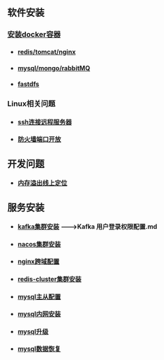 ## 软件安装

### [安装docker容器](./docker/docker.md)

- #### [redis/tomcat/nginx](./docker/redis.md)

- #### [mysql/mongo/rabbitMQ](./docker/mysql.md)

- #### [fastdfs](./docker/fastdfs.md)

### Linux相关问题

- #### [ssh连接远程服务器](./linux/ssh.md)

- #### [防火墙端口开放](./linux/firewall.md)



## 开发问题

- #### [内存溢出线上定位](./linux/jvm.md)



## 服务安装

- #### [kafka集群安装](服务安装/kafka/Kafka集群安装.md) --->Kafka 用户登录权限配置.md
- #### [nacos集群安装](./服务安装/nacos集群搭建.md)
- #### [nginx跨域配置](./服务安装/nginx跨域配置.md)
- #### [redis-cluster集群安装](服务安装/redis-cluster集群搭建.md)
- #### [mysql主从配置](./服务安装/mysql/mysql主从.md)

- #### [mysql内网安装](./服务安装/mysql/mysql安装.md)

- #### [mysql升级](./服务安装/mysql/mysql/mysql升级.md)

- #### [mysql数据恢复](./服务安装/mysql/mysql数据恢复.md)
